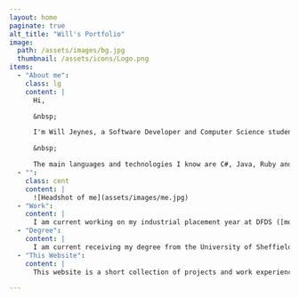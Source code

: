 ```yaml
---
layout: home
paginate: true
alt_title: "Will's Portfolio"
image: 
  path: /assets/images/bg.jpg
  thumbnail: /assets/icons/Logo.png
items:
  - "About me":
    class: lg
    content: |
      Hi,

      &nbsp;

      I'm Will Jeynes, a Software Developer and Computer Science student originally from Grimsby, Lincolnshire. 

      &nbsp;

      The main languages and technologies I know are C#, Java, Ruby and Linux.
  - "":
    class: cent
    content: |
      ![Headshot of me](assets/images/me.jpg)
  - "Work":
    content: |
      I am current working on my industrial placement year at DFDS ([more info here](/work)).
  - "Degree":
    content: |
      I am current receiving my degree from the University of Sheffield ([more info here](/degree)).
  - "This Website":
    content: |
      This website is a short collection of projects and work experience from my time in education and work. More information can be found on [my Linkedin](https://www.linkedin.com/in/william-jeynes/) or [my Github](https://github.com/WillJeynes).

---
```










